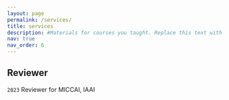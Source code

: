 ```yaml
---
layout: page
permalink: /services/
title: services
description: #Materials for courses you taught. Replace this text with your description.
nav: true
nav_order: 6
---
```


## Reviewer

`2023` Reviewer for MICCAI, IAAI
